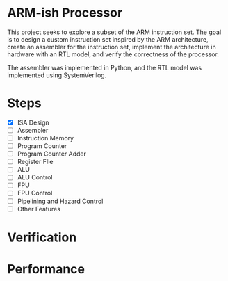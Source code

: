 # ARM-ish Processor
This project seeks to explore a subset of the ARM instruction set. The goal is to design a custom instruction set inspired by the ARM architecture, create an assembler for the instruction set, implement the architecture in hardware with an RTL model, and verify the correctness of the processor.

The assembler was implemented in Python, and the RTL model was implemented using SystemVerilog.

# Steps
- [x] ISA Design
- [ ] Assembler
- [ ] Instruction Memory
- [ ] Program Counter
- [ ] Program Counter Adder
- [ ] Register FIle
- [ ] ALU
- [ ] ALU Control
- [ ] FPU
- [ ] FPU Control
- [ ] Pipelining and Hazard Control
- [ ] Other Features

# Verification

# Performance
